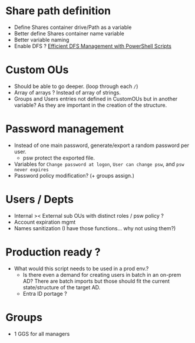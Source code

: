 # Share path definition
- Define Shares container drive/Path as a variable
- Better define Shares container name variable
- Better variable naming 
- Enable DFS ? [Efficient DFS Management with PowerShell Scripts](https://adamtheautomator.com/dfs-powershell-scripts/)

# Custom OUs
- Should be able to go deeper. (loop through each `/`)
- Array of arrays ? Instead of array of strings.
- Groups and Users entries not defined in CustomOUs but in another variable? As they are important in the creation of the structure.

# Password management
- Instead of one main password, generate/export a random password per user.
    - psw protect the exported file.
- Variables for `Change password at logon`, `User can change psw`, and `psw never expires`
- Password policy modification? (+ groups assign.)

# Users / Depts
- Internal >< External sub OUs with distinct roles / psw policy ? 
- Account expiration mgmt
- Names sanitization (I have those functions... why not using them?)

# Production ready ?
- What would this script needs to be used in a prod env.?
    - Is there even a demand for creating users in batch in an on-prem AD? There are batch imports but those should fit the current state/structure of the target AD.
    - Entra ID portage ?

# Groups 
- 1 GGS for all managers



